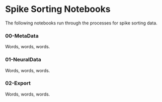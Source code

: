 # Spike Sorting Notebooks

The following notebooks run through the processes for spike sorting data.

### 00-MetaData

Words, words, words.

### 01-NeuralData

Words, words, words.

### 02-Export

Words, words, words.
